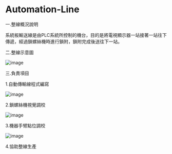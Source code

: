 # Automation-Line
一.整線概況說明

系統板輸送線是由PLC系統所控制的機台，目的是將電視顯示器一站接著一站往下傳遞，經過鎖螺絲機時進行鎖附，鎖附完成後送往下一站。

二.整線示意圖

![image](https://github.com/tddwso/Automation-Line/blob/main/%E6%95%B4%E7%B7%9A.PNG)

三.負責項目

1.自動傳輸線程式編寫

![image](https://github.com/tddwso/Automation-Line/blob/main/PLC.PNG)

2.鎖螺絲機視覺調校

![image](https://github.com/tddwso/Automation-Line/blob/main/%E9%8E%96%E8%9E%BA%E7%B5%B2%E6%A9%9F.PNG)

3.機器手臂點位調校

![image](https://github.com/tddwso/Automation-Line/blob/main/Robot1.jpg)

4.協助整線生產

